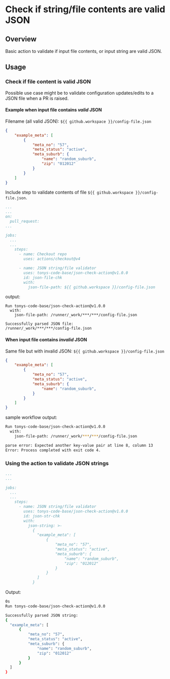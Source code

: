 # Check if string/file contents are valid JSON

## Overview

Basic action to validate if input file contents, or input string are valid JSON.

## Usage

### Check if file content is valid JSON

Possible use case might be to validate configuration updates/edits to a JSON file when a PR is raised.

#### Example when input file contains *valid* JSON

Filename (all valid JSON): `${{ github.workspace }}/config-file.json`

```json
{
    "example_meta": [
        {
            "meta_no": "57",
            "meta_status": "active",
            "meta_suburb": {
                "name": "random_suburb",
                "zip": "012012"
            }
        }
    ]
}
```

Include step to validate contents of file `${{ github.workspace }}/config-file.json`.

```yaml
...
...
on:
  pull_request:
...

jobs:
  ...
  ...
    steps:
      - name: Checkout repo
        uses: actions/checkout@v4

      - name: JSON string/file validator
        uses: tonys-code-base/json-check-action@v1.0.0
        id: json-file-chk
        with:
          json-file-path: ${{ github.workspace }}/config-file.json
```

output:

```
Run tonys-code-base/json-check-action@v1.0.0
  with:
    json-file-path: /runner/_work/***/***/config-file.json

Successfully parsed JSON file: 
/runner/_work/***/***/config-file.json
```

#### When input file contains *invalid* JSON

Same file but with invalid JSON: `${{ github.workspace }}/config-file.json`

```json
{
    "example_meta": [
        {
            "meta_no": "57",
            "meta_status": "active",
            "meta_suburb": {
                "name": "random_suburb",
            }
        }
    ]
}
```

sample workflow output:

```bash
Run tonys-code-base/json-check-action@v1.0.0
  with:
    json-file-path: /runner/_work/***/***/config-file.json

parse error: Expected another key-value pair at line 8, column 13
Error: Process completed with exit code 4.
```

### Using the action to validate JSON strings

```yaml
...
...

jobs:
  ...
  ...
    steps:
      - name: JSON string/file validator
        uses: tonys-code-base/json-check-action@v1.0.0
        id: json-str-chk
        with:
          json-string: >-
            {
              "example_meta": [
                  {
                      "meta_no": "57",
                      "meta_status": "active",
                      "meta_suburb": {
                          "name": "random_suburb",
                          "zip": "012012"
                      }
                  }
              ]
            }
```

Output:

```bash
0s
Run tonys-code-base/json-check-action@v1.0.0

Successfully parsed JSON string: 
{
  "example_meta": [
      {
          "meta_no": "57",
          "meta_status": "active",
          "meta_suburb": {
              "name": "random_suburb",
              "zip": "012012"
          }
      }
  ]
}
```

